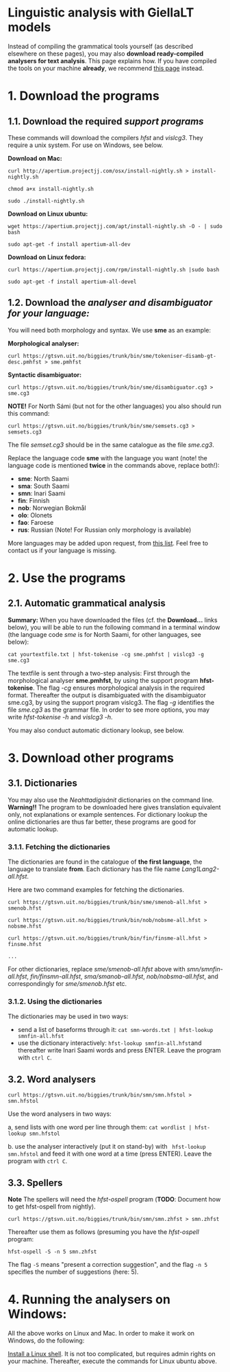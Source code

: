 Linguistic analysis with GiellaLT models
========================================

Instead of compiling the grammatical tools yourself (as described elsewhere on these pages), you may also **download ready-compiled analysers for text analysis**. This page explains how. If you have compiled the tools on your machine **already**, we recommend [this page](../tools/docu-sme-manual.md) instead.


# 1. Download the programs

## 1.1. Download the required *support programs*


These commands will download the compilers *hfst* and *vislcg3*. They require a unix system. For use on Windows, see below.


**Download on Mac:**
```
curl http://apertium.projectjj.com/osx/install-nightly.sh > install-nightly.sh

chmod a+x install-nightly.sh

sudo ./install-nightly.sh
```


**Download on Linux ubuntu:**

```
wget https://apertium.projectjj.com/apt/install-nightly.sh -O - | sudo bash

sudo apt-get -f install apertium-all-dev
```

**Download on Linux fedora:**

```
curl https://apertium.projectjj.com/rpm/install-nightly.sh |sudo bash

sudo apt-get -f install apertium-all-devel
```


## 1.2. Download the *analyser and disambiguator for your language:*


You will need both morphology and syntax. We use **sme** as an example:


**Morphological analyser:** 
```
curl https://gtsvn.uit.no/biggies/trunk/bin/sme/tokeniser-disamb-gt-desc.pmhfst > sme.pmhfst
```


**Syntactic disambiguator:** 
```
curl https://gtsvn.uit.no/biggies/trunk/bin/sme/disambiguator.cg3 > sme.cg3
```

**NOTE!** For North Sámi (but not for the other languages) you also should run this command:
```
curl https://gtsvn.uit.no/biggies/trunk/bin/sme/semsets.cg3 > semsets.cg3
```

The file *semset.cg3* should be in the same catalogue as the file *sme.cg3*.


Replace the language code **sme** with the language you want (note! the language code is mentioned **twice** in the commands above, replace both!):


- **sme**: North Saami
- **sma**: South Saami
- **smn**: Inari Saami
- **fin**: Finnish
- **nob**: Norwegian Bokmål
- **olo**: Olonets
- **fao**: Faroese
- **rus**: Russian (Note! For Russian only morphology is available)


More languages may be added upon request, from [this list](https://giellalt.github.io/LanguageModels.html). Feel free to contact us if your language is missing.



# 2. Use the programs

## 2.1. Automatic grammatical analysis

**Summary:** When you have downloaded the files (cf. the **Download...** links below), you will be able to run the following command in a terminal window (the language code *sme* is for North Saami, for other languages, see below):


```
cat yourtextfile.txt | hfst-tokenise -cg sme.pmhfst | vislcg3 -g sme.cg3 
```


The textfile is sent through a two-step analysis: First through the morphological analyser **sme.pmhfst**, 
by using the support program **hfst-tokenise**. The flag *-cg* ensures morphological analysis in the required format. 
Thereafter the output is disambiguated with the disambiguator sme.cg3, by using the support program vislcg3.
The flag *-g* identifies the file *sme.cg3* as the grammar file. In order to see more options, you may write
*hfst-tokenise -h* and *vislcg3 -h*.

You may also conduct automatic dictionary lookup, see below. 


# 3. Download other programs

## 3.1. Dictionaries
You may also use the *Neahttadigisánit* dictionaries on the command line. **Warning!!** The program to be downloaded here gives translation equivalent only, not explanations or example sentences. For dictionary lookup the online dictionaries are thus far better, these programs are good for automatic lookup.

### 3.1.1. Fetching the dictionaries

The dictionaries are found in the catalogue of **the first  language**, the language to translate **from**. Each dictionary has the file name *Lang1Lang2-all.hfst*. 

Here are two command examples for fetching the dictionaries.

```
curl https://gtsvn.uit.no/biggies/trunk/bin/sme/smenob-all.hfst > smenob.hfst

curl https://gtsvn.uit.no/biggies/trunk/bin/nob/nobsme-all.hfst > nobsme.hfst

curl https://gtsvn.uit.no/biggies/trunk/bin/fin/finsme-all.hfst > finsme.hfst

...
```

For other dictionaries, replace *sme/smenob-all.hfst* above with *smn/smnfin-all.hfst*, *fin/finsmn-all.hfst*, *sma/smanob-all.hfst*, *nob/nobsma-all.hfst*, and correspondingly for *sme/smenob.hfst* etc.

### 3.1.2. Using the dictionaries

The dictionaries may be used in two ways:

- send a list of baseforms through it: ``cat smn-words.txt | hfst-lookup smnfin-all.hfst`` 
- use the dictionary interactively: ``hfst-lookup smnfin-all.hfst``and thereafter write Inari Saami words and press ENTER. Leave the program with ``ctrl C``.

## 3.2. Word analysers

```
curl https://gtsvn.uit.no/biggies/trunk/bin/smn/smn.hfstol > smn.hfstol
```
Use the word analysers in two ways:

a, send lists with one word per line through them: `cat wordlist | hfst-lookup smn.hfstol`

b. use the analyser interactively (put it on stand-by) with ` hfst-lookup smn.hfstol` and feed it with one word at a time (press ENTER). Leave the program with `ctrl C`.


## 3.3.  Spellers

**Note** The spellers will need the *hfst-ospell* program (**TODO**: Document how to get hfst-ospell from nightly).

```
curl https://gtsvn.uit.no/biggies/trunk/bin/smn/smn.zhfst > smn.zhfst
```

Thereafter use them as follows (presuming you have the *hfst-ospell* program:

```
hfst-ospell -S -n 5 smn.zhfst
```

The flag `-S` means "present a correction suggestion", and the flag `-n 5` specifles the number of suggestions (here: 5).


# 4. Running the analysers on Windows:
All the above works on Linux and Mac. In order to make it work on Windows, do the following:

[Install a Linux shell](https://www.howtogeek.com/249966/how-to-install-and-use-the-linux-bash-shell-on-windows-10/). It is not too complicated, but requires admin rights on your machine. Thereafter, execute the commands for Linux ubuntu above.



